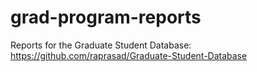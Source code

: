 grad-program-reports
====================

Reports for the Graduate Student Database: https://github.com/raprasad/Graduate-Student-Database
